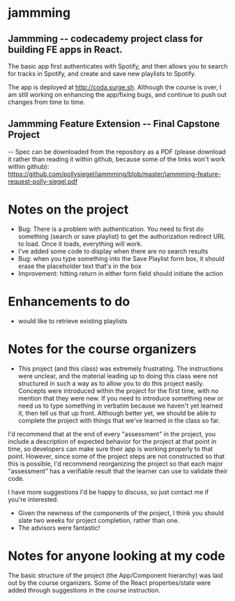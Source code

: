 # jammming
## Jammming -- codecademy project class for building FE apps in React.

The basic app first authenticates with Spotify, and then allows you to search for tracks in Spotify, and create and save new playlists to Spotify.

The app is deployed at http://coda.surge.sh.  Although the course is over, I am still working on enhancing the app/fixing bugs, and continue to push out changes from time to time.

## Jammming Feature Extension -- Final Capstone Project
-- Spec can be downloaded from the repository as a PDF (please download it rather than reading it within github, because some of the links won't work within github): 
 https://github.com/pollysiegel/jammming/blob/master/jammming-feature-request-polly-siegel.pdf

# Notes on the project
* Bug: There is a problem with authentication.  You need to first do something (search or save playlist) to get the authorization 
redirect URL to load.  Once it loads, everything will work.
* I've added some code to display when there are no search results
* Bug: when you type something into the Save Playlist form box, it should erase the placeholder text that's in the box
* Improvement: hitting return in either form field should initiate the action

 
# Enhancements to do
* would like to retrieve existing playlists


# Notes for the course organizers
* This project (and this class) was extremely frustrating. The instructions were unclear, and the material leading up
to doing this class were not structured in such a way as to allow you to do this project easily. Concepts were
introduced within the project for the first time, with no mention that they were new.  If you need to
introduce something new or need us to type something in verbatim because we haven't yet learned it, then tell us that up front. Although better yet, we should be able to complete the project with things that we've learned in the class so far.

I'd recommend that at the end of every "assessment" in the project, you include a description of expected behavior for the project at that point in time, so developers can make sure their app is working properly to that point. However, since some of the project steps are not constructed so that this is possible, I'd recommend reorganizing the project so that each major "assessment" has a verifiable result that the learner can use to validate their code.

I have more suggestions I'd be happy to discuss, so just contact me if you're interested.
* Given the newness of the components of the project, I think you should slate two weeks for project completion, rather than one.
* The advisors were fantastic!


# Notes for anyone looking at my code

The basic structure of the project (the App/Component hierarchy) was laid out by the course organizers. Some of the React properties/state were added through suggestions in the course instruction. 
